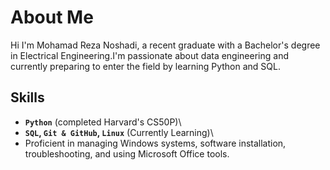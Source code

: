# About Me

Hi I'm Mohamad Reza Noshadi, a recent graduate with a Bachelor's degree in Electrical Engineering.I'm passionate about data engineering and currently preparing to enter the field by learning Python and SQL.

## Skills

- **`Python`** (completed Harvard's CS50P)\
- **`SQL`, `Git & GitHub`, `Linux`** (Currently Learning)\
- Proficient in managing Windows systems, software installation, troubleshooting, and using Microsoft Office tools.
